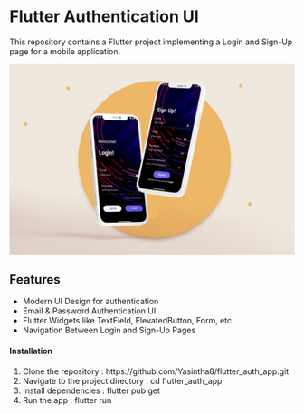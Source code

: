 <h1>Flutter Authentication UI</h1>

This repository contains a Flutter project implementing a Login and Sign-Up page for a mobile application.

<img src="https://github.com/Yasintha8/flutter_auth_app/blob/main/cover.png"/>

<h2>Features</h2>
<ul>
  <li>Modern UI Design for authentication</li>
  <li>Email & Password Authentication UI</li>
  <li>Flutter Widgets like TextField, ElevatedButton, Form, etc.</li>
  <li>Navigation Between Login and Sign-Up Pages</li>
</ul>

<h4>Installation</h4>
<ol tyepe="1">
  <li>Clone the repository : https://github.com/Yasintha8/flutter_auth_app.git</li>
  <li>Navigate to the project directory : cd flutter_auth_app</li>
  <li>Install dependencies : flutter pub get</li>
  <li>Run the app : flutter run</li>
</ol>









